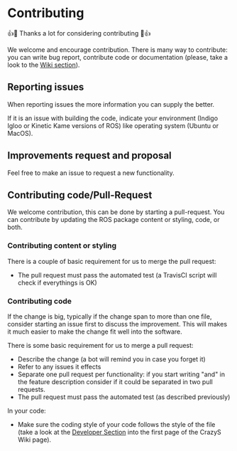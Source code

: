 Contributing
============

👍🎉 Thanks a lot for considering contributing 🎉👍

We welcome and encourage contribution. There is many way to contribute: you can
write bug report, contribute code or documentation (please, take a look to the 
[Wiki section](https://github.com/gsilano/CrazyS/wiki)).

## Reporting issues

When reporting issues the more information you can supply the better.

If it is an issue with building the code, indicate your environment (Indigo Igloo or Kinetic Kame versions of ROS)
like operating system (Ubuntu or MacOS).

## Improvements request and proposal

Feel free to make an issue to request a new functionality.

## Contributing code/Pull-Request

We welcome contribution, this can be done by starting a pull-request.
You can contribute by updating the ROS package content or styling, code, or both.

### Contributing content or styling

There is a couple of basic requirement for us to merge the pull request:
 - The pull request must pass the automated test (a TravisCI script will check if everythings is OK)

### Contributing code

If the change is big, typically if the change span to more than one file, consider starting an issue first to discuss the improvement.
This will makes it much easier to make the change fit well into the software.

There is some basic requirement for us to merge a pull request:
 - Describe the change (a bot will remind you in case you forget it)
 - Refer to any issues it effects
 - Separate one pull request per functionality: if you start writing "and" in the feature description consider if it could be 
 separated in two pull requests.
 - The pull request must pass the automated test (as described previously)

In your code:
 - Make sure the coding style of your code follows the style of the file (take a look at the [Developer Section](https://github.com/gsilano/CrazyS/wiki#for-developers) into the first page of the CrazyS Wiki page).
